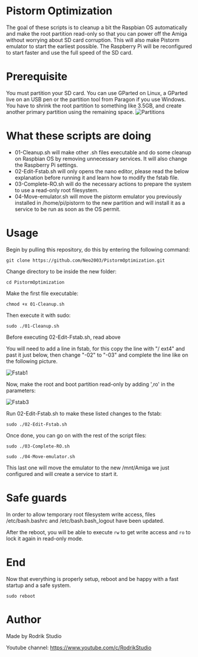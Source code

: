 # Pistorm Optimization

The goal of these scripts is to cleanup a bit the Raspbian OS automatically and make the root partition read-only so that you can power off the Amiga without worrying about SD card corruption. This will also make Pistorm emulator to start the earliest possible.
The Raspberry Pi will be reconfigured to start faster and use the full speed of the SD card.

# Prerequisite

You must partition your SD card. You can use GParted on Linux, a GParted live on an USB pen or the partition tool from Paragon if you use Windows.
You have to shrink the root partition to something like 3.5GB, and create another primary partition using the remaining space.
![Partitions](https://user-images.githubusercontent.com/28825/118687251-1618bf80-b805-11eb-9142-072d5efb29bd.png)

# What these scripts are doing

* 01-Cleanup.sh will make other .sh files executable and do some cleanup on Raspbian OS by removing unnecessary services. It will also change the Raspberry Pi settings.
* 02-Edit-Fstab.sh will only opens the nano editor, please read the below explanation before running it and learn how to modify the fstab file.
* 03-Complete-RO.sh will do the necessary actions to prepare the system to use a read-only root filesystem.
* 04-Move-emulator.sh will move the pistorm emulator you previously installed in /home/pi/pistorm to the new partition and will install it as a service to be run as soon as the OS permit.

# Usage 

Begin by pulling this repository, do this by entering the following command:

`git clone https://github.com/Neo2003/PistormOptimization.git`

Change directory to be inside the new folder:

`cd PistormOptimization`

Make the first file executable:

`chmod +x 01-Cleanup.sh`

Then execute it with sudo:

`sudo ./01-Cleanup.sh`

Before executing 02-Edit-Fstab.sh, read above

You will need to add a line in fstab, for this copy the line with "/    ext4" and past it just below, then change "-02" to "-03" and complete the line like on the following picture.


![Fstab1](https://user-images.githubusercontent.com/28825/118681842-32662d80-b800-11eb-8fd6-ba336a1b81d2.png)

Now, make the root and boot partition read-only by adding ',ro' in the parameters:

![Fstab3](https://user-images.githubusercontent.com/28825/119234617-31e6d300-bb2f-11eb-81df-78eb5956946b.png)

Run 02-Edit-Fstab.sh to make these listed changes to the fstab:

`sudo ./02-Edit-Fstab.sh`

Once done, you can go on with the rest of the script files:

`sudo ./03-Complete-RO.sh`

`sudo ./04-Move-emulator.sh`

This last one will move the emulator to the new /mnt/Amiga we just configured and will create a service to start it.

# Safe guards

In order to allow temporary root filesystem write access, files /etc/bash.bashrc and /etc/bash.bash_logout have been updated.

After the reboot, you will be able to execute `rw` to get write access and `ro` to lock it again in read-only mode.

# End

Now that everything is properly setup, reboot and be happy with a fast startup and a safe system.

`sudo reboot`

# Author

Made by Rodrik Studio

Youtube channel: https://www.youtube.com/c/RodrikStudio
